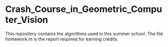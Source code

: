 # Crash_Course_in_Geometric_Computer_Vision
This repository contains the algorithms used in this summer school. The file homework.m is the report required for earning credits.